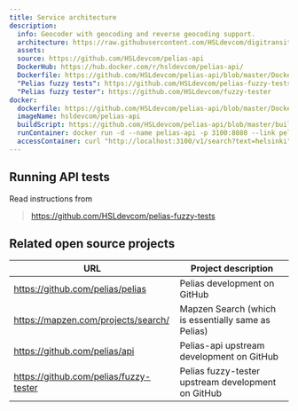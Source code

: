 ```yaml
---
title: Service architecture
description:
  info: Geocoder with geocoding and reverse geocoding support.
  architecture: https://raw.githubusercontent.com/HSLdevcom/digitransit-site/master/pages/en/developers/apis/2-geocoding-api/x-service-architecture/architecture.xml
  assets:
  source: https://github.com/HSLdevcom/pelias-api
  DockerHub: https://hub.docker.com/r/hsldevcom/pelias-api/
  Dockerfile: https://github.com/HSLdevcom/pelias-api/blob/master/Dockerfile
  "Pelias fuzzy tests": https://github.com/HSLdevcom/pelias-fuzzy-tests
  "Pelias fuzzy tester": https://github.com/HSLdevcom/fuzzy-tester
docker:
  dockerfile: https://github.com/HSLdevcom/pelias-api/blob/master/Dockerfile
  imageName: hsldevcom/pelias-api
  buildScript: https://github.com/HSLdevcom/pelias-api/blob/master/build-docker-image.sh
  runContainer: docker run -d --name pelias-api -p 3100:8080 --link pelias-data-container hsldevcom/pelias-api
  accessContainer: curl "http://localhost:3100/v1/search?text=helsinki"
---
```


## Running API tests

Read instructions from
> https://github.com/HSLdevcom/pelias-fuzzy-tests

## Related open source projects

| URL                                    | Project description                     |
|----------------------------------------|-----------------------------------------|
| https://github.com/pelias/pelias       | Pelias development on GitHub
| https://mapzen.com/projects/search/    | Mapzen Search (which is essentially same as Pelias)
| https://github.com/pelias/api          | Pelias-api upstream development on GitHub
| https://github.com/pelias/fuzzy-tester | Pelias fuzzy-tester upstream development on GitHub
